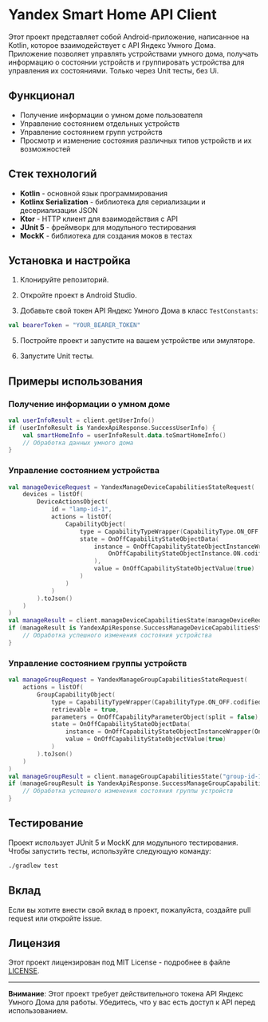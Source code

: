 # Yandex Smart Home API Client

Этот проект представляет собой Android-приложение, написанное на Kotlin, которое взаимодействует с API Яндекс Умного Дома. Приложение позволяет управлять устройствами умного дома, получать информацию о состоянии устройств и группировать устройства для управления их состояниями. Только через Unit тесты, без Ui.

## Функционал

- Получение информации о умном доме пользователя
- Управление состоянием отдельных устройств
- Управление состоянием групп устройств
- Просмотр и изменение состояния различных типов устройств и их возможностей

## Стек технологий

- **Kotlin** - основной язык программирования
- **Kotlinx Serialization** - библиотека для сериализации и десериализации JSON
- **Ktor** - HTTP клиент для взаимодействия с API
- **JUnit 5** - фреймворк для модульного тестирования
- **MockK** - библиотека для создания моков в тестах

## Установка и настройка

1. Клонируйте репозиторий.

2. Откройте проект в Android Studio.

3. Добавьте свой токен API Яндекс Умного Дома в класс `TestConstants`:

```kotlin
val bearerToken = "YOUR_BEARER_TOKEN"
```

5. Постройте проект и запустите на вашем устройстве или эмуляторе.

6. Запустите Unit тесты.

## Примеры использования

### Получение информации о умном доме

```kotlin
val userInfoResult = client.getUserInfo()
if (userInfoResult is YandexApiResponse.SuccessUserInfo) {
    val smartHomeInfo = userInfoResult.data.toSmartHomeInfo()
    // Обработка данных умного дома
}
```

### Управление состоянием устройства

```kotlin
val manageDeviceRequest = YandexManageDeviceCapabilitiesStateRequest(
    devices = listOf(
        DeviceActionsObject(
            id = "lamp-id-1",
            actions = listOf(
                CapabilityObject(
                    type = CapabilityTypeWrapper(CapabilityType.ON_OFF.codifiedEnum()),
                    state = OnOffCapabilityStateObjectData(
                        instance = OnOffCapabilityStateObjectInstanceWrapper(
                            OnOffCapabilityStateObjectInstance.ON.codifiedEnum()
                        ),
                        value = OnOffCapabilityStateObjectValue(true)
                    )
                )
            )
        ).toJson()
    )
)
val manageResult = client.manageDeviceCapabilitiesState(manageDeviceRequest)
if (manageResult is YandexApiResponse.SuccessManageDeviceCapabilitiesState) {
    // Обработка успешного изменения состояния устройства
}
```

### Управление состоянием группы устройств

```kotlin
val manageGroupRequest = YandexManageGroupCapabilitiesStateRequest(
    actions = listOf(
        GroupCapabilityObject(
            type = CapabilityTypeWrapper(CapabilityType.ON_OFF.codifiedEnum()),
            retrievable = true,
            parameters = OnOffCapabilityParameterObject(split = false),
            state = OnOffCapabilityStateObjectData(
                instance = OnOffCapabilityStateObjectInstanceWrapper(OnOffCapabilityStateObjectInstance.ON.codifiedEnum()),
                value = OnOffCapabilityStateObjectValue(true)
            )
        ).toJson()
    )
)
val manageGroupResult = client.manageGroupCapabilitiesState("group-id-1", manageGroupRequest)
if (manageGroupResult is YandexApiResponse.SuccessManageGroupCapabilitiesState) {
    // Обработка успешного изменения состояния группы устройств
}
```

## Тестирование

Проект использует JUnit 5 и MockK для модульного тестирования. Чтобы запустить тесты, используйте следующую команду:

```bash
./gradlew test
```

## Вклад

Если вы хотите внести свой вклад в проект, пожалуйста, создайте pull request или откройте issue.

## Лицензия

Этот проект лицензирован под MIT License - подробнее в файле [LICENSE](LICENSE).

---

**Внимание**: Этот проект требует действительного токена API Яндекс Умного Дома для работы. Убедитесь, что у вас есть доступ к API перед использованием.
